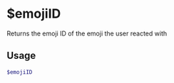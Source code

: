 # $emojiID

Returns the emoji ID of the emoji the user reacted with

## Usage

```bash
$emojiID
```

